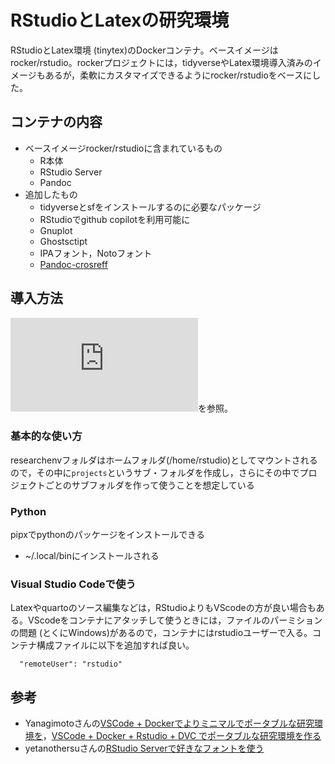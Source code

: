 # RStudioとLatexの研究環境

RStudioとLatex環境 (tinytex)のDockerコンテナ。ベースイメージはrocker/rstudio。rockerプロジェクトには，tidyverseやLatex環境導入済みのイメージもあるが，柔軟にカスタマイズできるようにrocker/rstudioをベースにした。


## コンテナの内容

- ベースイメージrocker/rstudioに含まれているもの
  - R本体
  - RStudio Server
  - Pandoc
- 追加したもの
  - tidyverseとsfをインストールするのに必要なパッケージ
  - RStudioでgithub copilotを利用可能に
  - Gnuplot
  - Ghostsctipt
  - IPAフォント，Notoフォント
  - [Pandoc-crosreff](https://github.com/lierdakil/pandoc-crossref)

## 導入方法

![こちら](https://tomokazu518.github.io/public/R_install.html)を参照。

### 基本的な使い方

researchenvフォルダはホームフォルダ(/home/rstudio)としてマウントされるので，その中に`projects`というサブ・フォルダを作成し，さらにその中でプロジェクトごとのサブフォルダを作って使うことを想定している

### Python

pipxでpythonのパッケージをインストールできる
- ~/.local/binにインストールされる

### Visual Studio Codeで使う

Latexやquartoのソース編集などは，RStudioよりもVScodeの方が良い場合もある。VScodeをコンテナにアタッチして使うときには，ファイルのパーミションの問題 (とくにWindows)があるので，コンテナにはrstudioユーザーで入る。コンテナ構成ファイルに以下を追加すれば良い。
  ```
	"remoteUser": "rstudio"
  ```

## 参考

- Yanagimotoさんの[VSCode + Dockerでよりミニマルでポータブルな研究環境を](https://zenn.dev/nicetak/articles/vscode-docker-2023)，[VSCode + Docker + Rstudio + DVC でポータブルな研究環境を作る](https://zenn.dev/nicetak/articles/vscode-docker-rstudio?redirected=1)
- yetanothersuさんの[RStudio Serverで好きなフォントを使う](https://qiita.com/yetanothersu/items/18e098989cade90ee687)